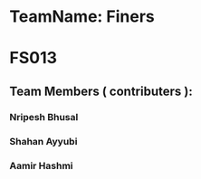 # TeamName: Finers
# FS013

## Team Members ( contributers ): 
### Nripesh Bhusal
### Shahan Ayyubi
### Aamir Hashmi
